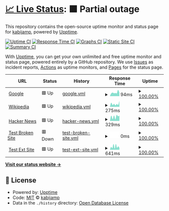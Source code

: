 # [📈 Live Status](https://kabijamp.github.io/upptimemonitor): <!--live status--> **🟧 Partial outage**

This repository contains the open-source uptime monitor and status page for [kabijamp](https://kabijamp.github.io/upptimemonitor), powered by [Upptime](https://github.com/upptime/upptime).

[![Uptime CI](https://github.com/kabijamp/upptimemonitor/workflows/Uptime%20CI/badge.svg)](https://github.com/kabijamp/upptimemonitor/actions?query=workflow%3A%22Uptime+CI%22)
[![Response Time CI](https://github.com/kabijamp/upptimemonitor/workflows/Response%20Time%20CI/badge.svg)](https://github.com/kabijamp/upptimemonitor/actions?query=workflow%3A%22Response+Time+CI%22)
[![Graphs CI](https://github.com/kabijamp/upptimemonitor/workflows/Graphs%20CI/badge.svg)](https://github.com/kabijamp/upptimemonitor/actions?query=workflow%3A%22Graphs+CI%22)
[![Static Site CI](https://github.com/kabijamp/upptimemonitor/workflows/Static%20Site%20CI/badge.svg)](https://github.com/kabijamp/upptimemonitor/actions?query=workflow%3A%22Static+Site+CI%22)
[![Summary CI](https://github.com/kabijamp/upptimemonitor/workflows/Summary%20CI/badge.svg)](https://github.com/kabijamp/upptimemonitor/actions?query=workflow%3A%22Summary+CI%22)

With [Upptime](https://upptime.js.org), you can get your own unlimited and free uptime monitor and status page, powered entirely by a GitHub repository. We use [Issues](https://github.com/kabijamp/upptimemonitor/issues) as incident reports, [Actions](https://github.com/kabijamp/upptimemonitor/actions) as uptime monitors, and [Pages](https://kabijamp.github.io/upptimemonitor) for the status page.

<!--start: status pages-->
<!-- This summary is generated by Upptime (https://github.com/upptime/upptime) -->
<!-- Do not edit this manually, your changes will be overwritten -->
<!-- prettier-ignore -->
| URL | Status | History | Response Time | Uptime |
| --- | ------ | ------- | ------------- | ------ |
| <img alt="" src="https://icons.duckduckgo.com/ip3/www.google.com.ico" height="13"> [Google](https://www.google.com) | 🟩 Up | [google.yml](https://github.com/kabijamp/upptimemonitor/commits/HEAD/history/google.yml) | <details><summary><img alt="Response time graph" src="./graphs/google/response-time-week.png" height="20"> 94ms</summary><br><a href="https://kabijamp.github.io/upptimemonitor/history/google"><img alt="Response time 91" src="https://img.shields.io/endpoint?url=https%3A%2F%2Fraw.githubusercontent.com%2Fkabijamp%2Fupptimemonitor%2FHEAD%2Fapi%2Fgoogle%2Fresponse-time.json"></a><br><a href="https://kabijamp.github.io/upptimemonitor/history/google"><img alt="24-hour response time 111" src="https://img.shields.io/endpoint?url=https%3A%2F%2Fraw.githubusercontent.com%2Fkabijamp%2Fupptimemonitor%2FHEAD%2Fapi%2Fgoogle%2Fresponse-time-day.json"></a><br><a href="https://kabijamp.github.io/upptimemonitor/history/google"><img alt="7-day response time 94" src="https://img.shields.io/endpoint?url=https%3A%2F%2Fraw.githubusercontent.com%2Fkabijamp%2Fupptimemonitor%2FHEAD%2Fapi%2Fgoogle%2Fresponse-time-week.json"></a><br><a href="https://kabijamp.github.io/upptimemonitor/history/google"><img alt="30-day response time 91" src="https://img.shields.io/endpoint?url=https%3A%2F%2Fraw.githubusercontent.com%2Fkabijamp%2Fupptimemonitor%2FHEAD%2Fapi%2Fgoogle%2Fresponse-time-month.json"></a><br><a href="https://kabijamp.github.io/upptimemonitor/history/google"><img alt="1-year response time 91" src="https://img.shields.io/endpoint?url=https%3A%2F%2Fraw.githubusercontent.com%2Fkabijamp%2Fupptimemonitor%2FHEAD%2Fapi%2Fgoogle%2Fresponse-time-year.json"></a></details> | <details><summary><a href="https://kabijamp.github.io/upptimemonitor/history/google">100.00%</a></summary><a href="https://kabijamp.github.io/upptimemonitor/history/google"><img alt="All-time uptime 100.00%" src="https://img.shields.io/endpoint?url=https%3A%2F%2Fraw.githubusercontent.com%2Fkabijamp%2Fupptimemonitor%2FHEAD%2Fapi%2Fgoogle%2Fuptime.json"></a><br><a href="https://kabijamp.github.io/upptimemonitor/history/google"><img alt="24-hour uptime 100.00%" src="https://img.shields.io/endpoint?url=https%3A%2F%2Fraw.githubusercontent.com%2Fkabijamp%2Fupptimemonitor%2FHEAD%2Fapi%2Fgoogle%2Fuptime-day.json"></a><br><a href="https://kabijamp.github.io/upptimemonitor/history/google"><img alt="7-day uptime 100.00%" src="https://img.shields.io/endpoint?url=https%3A%2F%2Fraw.githubusercontent.com%2Fkabijamp%2Fupptimemonitor%2FHEAD%2Fapi%2Fgoogle%2Fuptime-week.json"></a><br><a href="https://kabijamp.github.io/upptimemonitor/history/google"><img alt="30-day uptime 100.00%" src="https://img.shields.io/endpoint?url=https%3A%2F%2Fraw.githubusercontent.com%2Fkabijamp%2Fupptimemonitor%2FHEAD%2Fapi%2Fgoogle%2Fuptime-month.json"></a><br><a href="https://kabijamp.github.io/upptimemonitor/history/google"><img alt="1-year uptime 100.00%" src="https://img.shields.io/endpoint?url=https%3A%2F%2Fraw.githubusercontent.com%2Fkabijamp%2Fupptimemonitor%2FHEAD%2Fapi%2Fgoogle%2Fuptime-year.json"></a></details>
| <img alt="" src="https://icons.duckduckgo.com/ip3/en.wikipedia.org.ico" height="13"> [Wikipedia](https://en.wikipedia.org) | 🟩 Up | [wikipedia.yml](https://github.com/kabijamp/upptimemonitor/commits/HEAD/history/wikipedia.yml) | <details><summary><img alt="Response time graph" src="./graphs/wikipedia/response-time-week.png" height="20"> 275ms</summary><br><a href="https://kabijamp.github.io/upptimemonitor/history/wikipedia"><img alt="Response time 295" src="https://img.shields.io/endpoint?url=https%3A%2F%2Fraw.githubusercontent.com%2Fkabijamp%2Fupptimemonitor%2FHEAD%2Fapi%2Fwikipedia%2Fresponse-time.json"></a><br><a href="https://kabijamp.github.io/upptimemonitor/history/wikipedia"><img alt="24-hour response time 149" src="https://img.shields.io/endpoint?url=https%3A%2F%2Fraw.githubusercontent.com%2Fkabijamp%2Fupptimemonitor%2FHEAD%2Fapi%2Fwikipedia%2Fresponse-time-day.json"></a><br><a href="https://kabijamp.github.io/upptimemonitor/history/wikipedia"><img alt="7-day response time 275" src="https://img.shields.io/endpoint?url=https%3A%2F%2Fraw.githubusercontent.com%2Fkabijamp%2Fupptimemonitor%2FHEAD%2Fapi%2Fwikipedia%2Fresponse-time-week.json"></a><br><a href="https://kabijamp.github.io/upptimemonitor/history/wikipedia"><img alt="30-day response time 295" src="https://img.shields.io/endpoint?url=https%3A%2F%2Fraw.githubusercontent.com%2Fkabijamp%2Fupptimemonitor%2FHEAD%2Fapi%2Fwikipedia%2Fresponse-time-month.json"></a><br><a href="https://kabijamp.github.io/upptimemonitor/history/wikipedia"><img alt="1-year response time 295" src="https://img.shields.io/endpoint?url=https%3A%2F%2Fraw.githubusercontent.com%2Fkabijamp%2Fupptimemonitor%2FHEAD%2Fapi%2Fwikipedia%2Fresponse-time-year.json"></a></details> | <details><summary><a href="https://kabijamp.github.io/upptimemonitor/history/wikipedia">100.00%</a></summary><a href="https://kabijamp.github.io/upptimemonitor/history/wikipedia"><img alt="All-time uptime 100.00%" src="https://img.shields.io/endpoint?url=https%3A%2F%2Fraw.githubusercontent.com%2Fkabijamp%2Fupptimemonitor%2FHEAD%2Fapi%2Fwikipedia%2Fuptime.json"></a><br><a href="https://kabijamp.github.io/upptimemonitor/history/wikipedia"><img alt="24-hour uptime 100.00%" src="https://img.shields.io/endpoint?url=https%3A%2F%2Fraw.githubusercontent.com%2Fkabijamp%2Fupptimemonitor%2FHEAD%2Fapi%2Fwikipedia%2Fuptime-day.json"></a><br><a href="https://kabijamp.github.io/upptimemonitor/history/wikipedia"><img alt="7-day uptime 100.00%" src="https://img.shields.io/endpoint?url=https%3A%2F%2Fraw.githubusercontent.com%2Fkabijamp%2Fupptimemonitor%2FHEAD%2Fapi%2Fwikipedia%2Fuptime-week.json"></a><br><a href="https://kabijamp.github.io/upptimemonitor/history/wikipedia"><img alt="30-day uptime 100.00%" src="https://img.shields.io/endpoint?url=https%3A%2F%2Fraw.githubusercontent.com%2Fkabijamp%2Fupptimemonitor%2FHEAD%2Fapi%2Fwikipedia%2Fuptime-month.json"></a><br><a href="https://kabijamp.github.io/upptimemonitor/history/wikipedia"><img alt="1-year uptime 100.00%" src="https://img.shields.io/endpoint?url=https%3A%2F%2Fraw.githubusercontent.com%2Fkabijamp%2Fupptimemonitor%2FHEAD%2Fapi%2Fwikipedia%2Fuptime-year.json"></a></details>
| <img alt="" src="https://icons.duckduckgo.com/ip3/news.ycombinator.com.ico" height="13"> [Hacker News](https://news.ycombinator.com) | 🟩 Up | [hacker-news.yml](https://github.com/kabijamp/upptimemonitor/commits/HEAD/history/hacker-news.yml) | <details><summary><img alt="Response time graph" src="./graphs/hacker-news/response-time-week.png" height="20"> 329ms</summary><br><a href="https://kabijamp.github.io/upptimemonitor/history/hacker-news"><img alt="Response time 339" src="https://img.shields.io/endpoint?url=https%3A%2F%2Fraw.githubusercontent.com%2Fkabijamp%2Fupptimemonitor%2FHEAD%2Fapi%2Fhacker-news%2Fresponse-time.json"></a><br><a href="https://kabijamp.github.io/upptimemonitor/history/hacker-news"><img alt="24-hour response time 382" src="https://img.shields.io/endpoint?url=https%3A%2F%2Fraw.githubusercontent.com%2Fkabijamp%2Fupptimemonitor%2FHEAD%2Fapi%2Fhacker-news%2Fresponse-time-day.json"></a><br><a href="https://kabijamp.github.io/upptimemonitor/history/hacker-news"><img alt="7-day response time 329" src="https://img.shields.io/endpoint?url=https%3A%2F%2Fraw.githubusercontent.com%2Fkabijamp%2Fupptimemonitor%2FHEAD%2Fapi%2Fhacker-news%2Fresponse-time-week.json"></a><br><a href="https://kabijamp.github.io/upptimemonitor/history/hacker-news"><img alt="30-day response time 339" src="https://img.shields.io/endpoint?url=https%3A%2F%2Fraw.githubusercontent.com%2Fkabijamp%2Fupptimemonitor%2FHEAD%2Fapi%2Fhacker-news%2Fresponse-time-month.json"></a><br><a href="https://kabijamp.github.io/upptimemonitor/history/hacker-news"><img alt="1-year response time 339" src="https://img.shields.io/endpoint?url=https%3A%2F%2Fraw.githubusercontent.com%2Fkabijamp%2Fupptimemonitor%2FHEAD%2Fapi%2Fhacker-news%2Fresponse-time-year.json"></a></details> | <details><summary><a href="https://kabijamp.github.io/upptimemonitor/history/hacker-news">100.00%</a></summary><a href="https://kabijamp.github.io/upptimemonitor/history/hacker-news"><img alt="All-time uptime 100.00%" src="https://img.shields.io/endpoint?url=https%3A%2F%2Fraw.githubusercontent.com%2Fkabijamp%2Fupptimemonitor%2FHEAD%2Fapi%2Fhacker-news%2Fuptime.json"></a><br><a href="https://kabijamp.github.io/upptimemonitor/history/hacker-news"><img alt="24-hour uptime 100.00%" src="https://img.shields.io/endpoint?url=https%3A%2F%2Fraw.githubusercontent.com%2Fkabijamp%2Fupptimemonitor%2FHEAD%2Fapi%2Fhacker-news%2Fuptime-day.json"></a><br><a href="https://kabijamp.github.io/upptimemonitor/history/hacker-news"><img alt="7-day uptime 100.00%" src="https://img.shields.io/endpoint?url=https%3A%2F%2Fraw.githubusercontent.com%2Fkabijamp%2Fupptimemonitor%2FHEAD%2Fapi%2Fhacker-news%2Fuptime-week.json"></a><br><a href="https://kabijamp.github.io/upptimemonitor/history/hacker-news"><img alt="30-day uptime 100.00%" src="https://img.shields.io/endpoint?url=https%3A%2F%2Fraw.githubusercontent.com%2Fkabijamp%2Fupptimemonitor%2FHEAD%2Fapi%2Fhacker-news%2Fuptime-month.json"></a><br><a href="https://kabijamp.github.io/upptimemonitor/history/hacker-news"><img alt="1-year uptime 100.00%" src="https://img.shields.io/endpoint?url=https%3A%2F%2Fraw.githubusercontent.com%2Fkabijamp%2Fupptimemonitor%2FHEAD%2Fapi%2Fhacker-news%2Fuptime-year.json"></a></details>
| <img alt="" src="https://icons.duckduckgo.com/ip3/thissitedoesnotexist.koj.co.ico" height="13"> [Test Broken Site](https://thissitedoesnotexist.koj.co) | 🟥 Down | [test-broken-site.yml](https://github.com/kabijamp/upptimemonitor/commits/HEAD/history/test-broken-site.yml) | <details><summary><img alt="Response time graph" src="./graphs/test-broken-site/response-time-week.png" height="20"> 0ms</summary><br><a href="https://kabijamp.github.io/upptimemonitor/history/test-broken-site"><img alt="Response time 0" src="https://img.shields.io/endpoint?url=https%3A%2F%2Fraw.githubusercontent.com%2Fkabijamp%2Fupptimemonitor%2FHEAD%2Fapi%2Ftest-broken-site%2Fresponse-time.json"></a><br><a href="https://kabijamp.github.io/upptimemonitor/history/test-broken-site"><img alt="24-hour response time 0" src="https://img.shields.io/endpoint?url=https%3A%2F%2Fraw.githubusercontent.com%2Fkabijamp%2Fupptimemonitor%2FHEAD%2Fapi%2Ftest-broken-site%2Fresponse-time-day.json"></a><br><a href="https://kabijamp.github.io/upptimemonitor/history/test-broken-site"><img alt="7-day response time 0" src="https://img.shields.io/endpoint?url=https%3A%2F%2Fraw.githubusercontent.com%2Fkabijamp%2Fupptimemonitor%2FHEAD%2Fapi%2Ftest-broken-site%2Fresponse-time-week.json"></a><br><a href="https://kabijamp.github.io/upptimemonitor/history/test-broken-site"><img alt="30-day response time 0" src="https://img.shields.io/endpoint?url=https%3A%2F%2Fraw.githubusercontent.com%2Fkabijamp%2Fupptimemonitor%2FHEAD%2Fapi%2Ftest-broken-site%2Fresponse-time-month.json"></a><br><a href="https://kabijamp.github.io/upptimemonitor/history/test-broken-site"><img alt="1-year response time 0" src="https://img.shields.io/endpoint?url=https%3A%2F%2Fraw.githubusercontent.com%2Fkabijamp%2Fupptimemonitor%2FHEAD%2Fapi%2Ftest-broken-site%2Fresponse-time-year.json"></a></details> | <details><summary><a href="https://kabijamp.github.io/upptimemonitor/history/test-broken-site">100.00%</a></summary><a href="https://kabijamp.github.io/upptimemonitor/history/test-broken-site"><img alt="All-time uptime 100.00%" src="https://img.shields.io/endpoint?url=https%3A%2F%2Fraw.githubusercontent.com%2Fkabijamp%2Fupptimemonitor%2FHEAD%2Fapi%2Ftest-broken-site%2Fuptime.json"></a><br><a href="https://kabijamp.github.io/upptimemonitor/history/test-broken-site"><img alt="24-hour uptime 100.00%" src="https://img.shields.io/endpoint?url=https%3A%2F%2Fraw.githubusercontent.com%2Fkabijamp%2Fupptimemonitor%2FHEAD%2Fapi%2Ftest-broken-site%2Fuptime-day.json"></a><br><a href="https://kabijamp.github.io/upptimemonitor/history/test-broken-site"><img alt="7-day uptime 100.00%" src="https://img.shields.io/endpoint?url=https%3A%2F%2Fraw.githubusercontent.com%2Fkabijamp%2Fupptimemonitor%2FHEAD%2Fapi%2Ftest-broken-site%2Fuptime-week.json"></a><br><a href="https://kabijamp.github.io/upptimemonitor/history/test-broken-site"><img alt="30-day uptime 100.00%" src="https://img.shields.io/endpoint?url=https%3A%2F%2Fraw.githubusercontent.com%2Fkabijamp%2Fupptimemonitor%2FHEAD%2Fapi%2Ftest-broken-site%2Fuptime-month.json"></a><br><a href="https://kabijamp.github.io/upptimemonitor/history/test-broken-site"><img alt="1-year uptime 100.00%" src="https://img.shields.io/endpoint?url=https%3A%2F%2Fraw.githubusercontent.com%2Fkabijamp%2Fupptimemonitor%2FHEAD%2Fapi%2Ftest-broken-site%2Fuptime-year.json"></a></details>
| <img alt="" src="https://icons.duckduckgo.com/ip3/epicc-awards.coecis.cornell.edu.ico" height="13"> [Test Ext Site](https://epicc-awards.coecis.cornell.edu/) | 🟩 Up | [test-ext-site.yml](https://github.com/kabijamp/upptimemonitor/commits/HEAD/history/test-ext-site.yml) | <details><summary><img alt="Response time graph" src="./graphs/test-ext-site/response-time-week.png" height="20"> 641ms</summary><br><a href="https://kabijamp.github.io/upptimemonitor/history/test-ext-site"><img alt="Response time 603" src="https://img.shields.io/endpoint?url=https%3A%2F%2Fraw.githubusercontent.com%2Fkabijamp%2Fupptimemonitor%2FHEAD%2Fapi%2Ftest-ext-site%2Fresponse-time.json"></a><br><a href="https://kabijamp.github.io/upptimemonitor/history/test-ext-site"><img alt="24-hour response time 230" src="https://img.shields.io/endpoint?url=https%3A%2F%2Fraw.githubusercontent.com%2Fkabijamp%2Fupptimemonitor%2FHEAD%2Fapi%2Ftest-ext-site%2Fresponse-time-day.json"></a><br><a href="https://kabijamp.github.io/upptimemonitor/history/test-ext-site"><img alt="7-day response time 641" src="https://img.shields.io/endpoint?url=https%3A%2F%2Fraw.githubusercontent.com%2Fkabijamp%2Fupptimemonitor%2FHEAD%2Fapi%2Ftest-ext-site%2Fresponse-time-week.json"></a><br><a href="https://kabijamp.github.io/upptimemonitor/history/test-ext-site"><img alt="30-day response time 603" src="https://img.shields.io/endpoint?url=https%3A%2F%2Fraw.githubusercontent.com%2Fkabijamp%2Fupptimemonitor%2FHEAD%2Fapi%2Ftest-ext-site%2Fresponse-time-month.json"></a><br><a href="https://kabijamp.github.io/upptimemonitor/history/test-ext-site"><img alt="1-year response time 603" src="https://img.shields.io/endpoint?url=https%3A%2F%2Fraw.githubusercontent.com%2Fkabijamp%2Fupptimemonitor%2FHEAD%2Fapi%2Ftest-ext-site%2Fresponse-time-year.json"></a></details> | <details><summary><a href="https://kabijamp.github.io/upptimemonitor/history/test-ext-site">100.00%</a></summary><a href="https://kabijamp.github.io/upptimemonitor/history/test-ext-site"><img alt="All-time uptime 100.00%" src="https://img.shields.io/endpoint?url=https%3A%2F%2Fraw.githubusercontent.com%2Fkabijamp%2Fupptimemonitor%2FHEAD%2Fapi%2Ftest-ext-site%2Fuptime.json"></a><br><a href="https://kabijamp.github.io/upptimemonitor/history/test-ext-site"><img alt="24-hour uptime 100.00%" src="https://img.shields.io/endpoint?url=https%3A%2F%2Fraw.githubusercontent.com%2Fkabijamp%2Fupptimemonitor%2FHEAD%2Fapi%2Ftest-ext-site%2Fuptime-day.json"></a><br><a href="https://kabijamp.github.io/upptimemonitor/history/test-ext-site"><img alt="7-day uptime 100.00%" src="https://img.shields.io/endpoint?url=https%3A%2F%2Fraw.githubusercontent.com%2Fkabijamp%2Fupptimemonitor%2FHEAD%2Fapi%2Ftest-ext-site%2Fuptime-week.json"></a><br><a href="https://kabijamp.github.io/upptimemonitor/history/test-ext-site"><img alt="30-day uptime 100.00%" src="https://img.shields.io/endpoint?url=https%3A%2F%2Fraw.githubusercontent.com%2Fkabijamp%2Fupptimemonitor%2FHEAD%2Fapi%2Ftest-ext-site%2Fuptime-month.json"></a><br><a href="https://kabijamp.github.io/upptimemonitor/history/test-ext-site"><img alt="1-year uptime 100.00%" src="https://img.shields.io/endpoint?url=https%3A%2F%2Fraw.githubusercontent.com%2Fkabijamp%2Fupptimemonitor%2FHEAD%2Fapi%2Ftest-ext-site%2Fuptime-year.json"></a></details>

<!--end: status pages-->

[**Visit our status website →**](https://kabijamp.github.io/upptimemonitor)

## 📄 License

- Powered by: [Upptime](https://github.com/upptime/upptime)
- Code: [MIT](./LICENSE) © [kabijamp](https://kabijamp.github.io/upptimemonitor)
- Data in the `./history` directory: [Open Database License](https://opendatacommons.org/licenses/odbl/1-0/)
